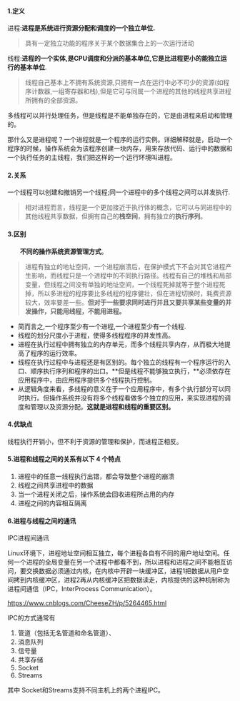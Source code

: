 #### **1.定义**

进程:**进程是系统进行资源分配和调度的一个独立单位.**

> 具有一定独立功能的程序关于某个数据集合上的一次运行活动

线程:**进程的一个实体,是CPU调度和分派的基本单位,它是比进程更小的能独立运行的基本单位**.

> 线程自己基本上不拥有系统资源,只拥有一点在运行中必不可少的资源(如程序计数器,一组寄存器和栈),但是它可与同属一个进程的其他的线程共享进程所拥有的全部资源。

多线程可以并行处理任务，但是线程是不能单独存在的，它是由进程来启动和管理的。

那什么又是进程呢？一个进程就是一个程序的运行实例。详细解释就是，启动一个程序的时候，操作系统会为该程序创建一块内存，用来存放代码、运行中的数据和一个执行任务的主线程，我们把这样的一个运行环境叫进程。

#### **2.关系**

一个线程可以创建和撤销另一个线程;同一个进程中的多个线程之间可以并发执行.

> 相对进程而言，线程是一个更加接近于执行体的概念，它可以与同进程中的其他线程共享数据，但拥有自己的**栈空间**，拥有独立的**执行序列**。

#### **3.区别**

　　**不同的操作系统资源管理方式**。

>进程有独立的地址空间，一个进程崩溃后，在保护模式下不会对其它进程产生影响，而线程只是一个进程中的不同执行路径。线程有自己的堆栈和局部变量，但线程之间没有单独的地址空间，一个线程死掉就等于整个进程死掉，所以多进程的程序要比多线程的程序健壮，但在进程切换时，耗费资源较大，效率要差一些。**但对于一些要求同时进行并且又要共享某些变量的并发操作，只能用线程，不能用进程。**

- 简而言之,一个程序至少有一个进程,一个进程至少有一个线程.
- 线程的划分尺度小于进程，使得多线程程序的并发性高。
- 进程在执行过程中拥有独立的内存单元，而多个线程共享内存，从而极大地提高了程序的运行效率。
- 线程在执行过程中与进程还是有区别的。每个独立的线程有一个程序运行的入口、顺序执行序列和程序的出口。**但是线程不能够独立执行，**必须依存在应用程序中，由应用程序提供多个线程执行控制。
- 从逻辑角度来看，多线程的意义在于一个应用程序中，有多个执行部分可以同时执行。但操作系统并没有将多个线程看做多个独立的应用，来实现进程的调度和管理以及资源分配。**这就是进程和线程的重要区别。**

#### **4.优缺点**

线程执行开销小，但不利于资源的管理和保护，而进程正相反。



#### 5.进程和线程之间的关系有以下 4 个特点

1. 进程中的任意一线程执行出错，都会导致整个进程的崩溃
2. 线程之间共享进程中的数据
3. 当一个进程关闭之后，操作系统会回收进程所占用的内存
4. 进程之间的内容相互隔离

#### 6.进程与线程之间的通讯

IPC进程间通讯

Linux环境下，进程地址空间相互独立，每个进程各自有不同的用户地址空间。任何一个进程的全局变量在另一个进程中都看不到，所以进程和进程之间不能相互访问，要交换数据必须通过内核，在内核中开辟一块缓冲区，进程1把数据从用户空间拷到内核缓冲区，进程2再从内核缓冲区把数据读走，内核提供的这种机制称为进程间通信（IPC，InterProcess Communication）。

https://www.cnblogs.com/CheeseZH/p/5264465.html

IPC的方式通常有

1. 管道（包括无名管道和命名管道）、
2. 消息队列
3. 信号量
4. 共享存储
5. Socket
6. Streams

其中 Socket和Streams支持不同主机上的两个进程IPC。





